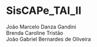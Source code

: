 # SisCAPe_TAI_II

João Marcelo Danza Gandini\
Brenda Caroline Tristão\
João Gabriel Bernardes de Oliveira
